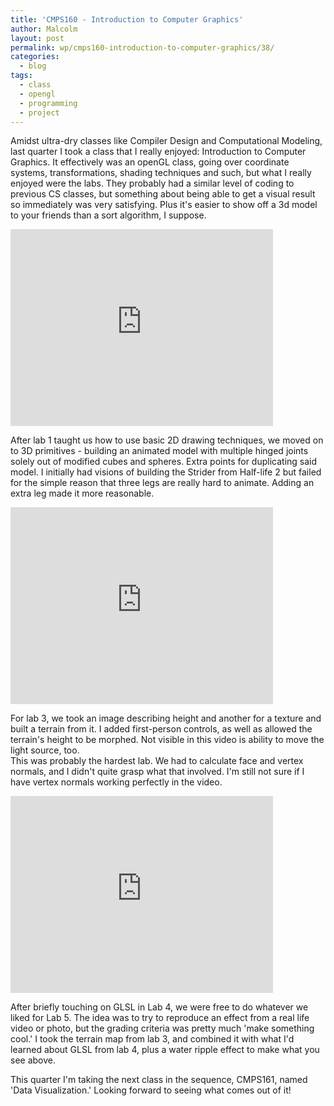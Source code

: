 ```yaml
---
title: 'CMPS160 - Introduction to Computer Graphics'
author: Malcolm
layout: post
permalink: wp/cmps160-introduction-to-computer-graphics/38/
categories:
  - blog
tags:
  - class
  - opengl
  - programming
  - project
---
```

Amidst ultra-dry classes like Compiler Design and Computational Modeling, last quarter I took a class that I really enjoyed: Introduction to Computer Graphics. It effectively was an openGL class, going over coordinate systems, transformations, shading techniques and such, but what I really enjoyed were the labs. They probably had a similar level of coding to previous CS classes, but something about being able to get a visual result so immediately was very satisfying. Plus it's easier to show off a 3d model to your friends than a sort algorithm, I suppose.

<iframe width="420" height="315" src="https://www.youtube.com/embed/WE8OGoaLR3s" frameborder="0" allowfullscreen></iframe>

  After lab 1 taught us how to use basic 2D drawing techniques, we moved on to 3D primitives - building an animated model with multiple hinged joints solely out of modified cubes and spheres. Extra points for duplicating said model. I initially had visions of building the Strider from Half-life 2 but failed for the simple reason that three legs are really hard to animate. Adding an extra leg made it more reasonable.

<iframe width="420" height="315" src="https://www.youtube.com/watch?v=GRFUcGu0yvk" frameborder="0" allowfullscreen></iframe>

For lab 3, we took an image describing height and another for a texture and built a terrain from it. I added first-person controls, as well as allowed the terrain's height to be morphed. Not visible in this video is ability to move the light source, too.  
This was probably the hardest lab. We had to calculate face and vertex normals, and I didn't quite grasp what that involved. I'm still not sure if I have vertex normals working perfectly in the video.

<iframe width="420" height="315" src="https://www.youtube.com/watch?v=iW6y53E1y6c" frameborder="0" allowfullscreen></iframe>

After briefly touching on GLSL in Lab 4, we were free to do whatever we liked for Lab 5. The idea was to try to reproduce an effect from a real life video or photo, but the grading criteria was pretty much 'make something cool.' I took the terrain map from lab 3, and combined it with what I'd learned about GLSL from lab 4, plus a water ripple effect to make what you see above.

This quarter I'm taking the next class in the sequence, CMPS161, named 'Data Visualization.' Looking forward to seeing what comes out of it!